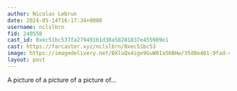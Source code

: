 ```yaml
---
author: Nicolas Lebrun
date: 2024-05-14T16:17:34+0000
username: nclslbrn
fid: 240558
cast_id: 0xec51bc537fa279491b1d38a58201837e455989e1
cast: https://farcaster.xyz/nclslbrn/0xec51bc53
image: https://imagedelivery.net/BXluQx4ige9GuW0Ia56BHw/35d8e401-9fad-408a-e24e-fe7073e92500/original
layout: post
---
```


A picture of a picture of a picture of...

<img src='https://imagedelivery.net/BXluQx4ige9GuW0Ia56BHw/35d8e401-9fad-408a-e24e-fe7073e92500/original' alt='' referrerpolicy='no-referrer'/>
